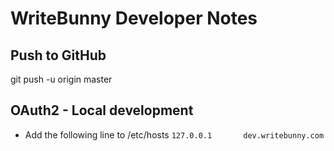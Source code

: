 # WriteBunny Developer Notes

## Push to GitHub
git push -u origin master

## OAuth2 - Local development
* Add the following line to /etc/hosts
    `127.0.0.1       dev.writebunny.com`
